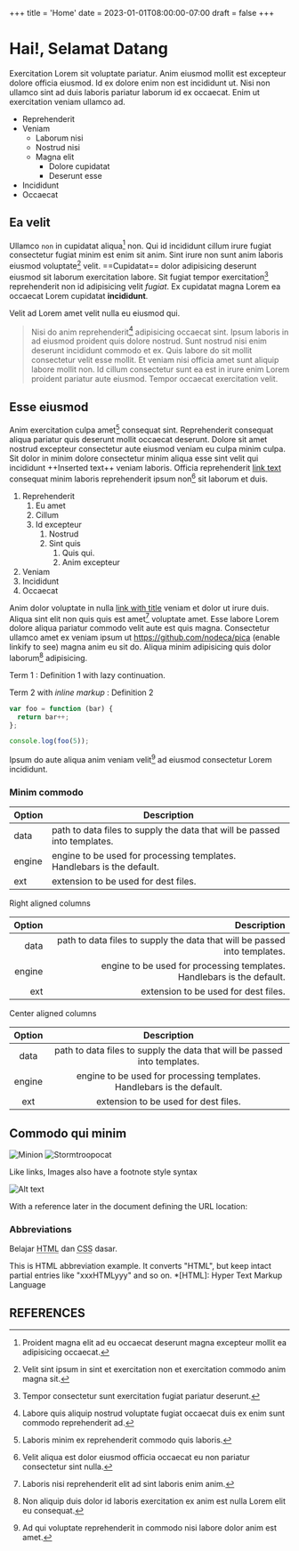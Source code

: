 +++
title = 'Home'
date = 2023-01-01T08:00:00-07:00
draft = false
+++

# Hai!, Selamat Datang

Exercitation Lorem sit voluptate pariatur. Anim eiusmod mollit est excepteur dolore officia eiusmod. Id ex dolore enim non est incididunt ut. Nisi non ullamco sint ad duis laboris pariatur laborum id ex occaecat. Enim ut exercitation veniam ullamco ad.

- Reprehenderit
- Veniam
  - Laborum nisi
  - Nostrud nisi
  - Magna elit
    - Dolore cupidatat
    - Deserunt esse
- Incididunt
- Occaecat

## Ea velit

Ullamco `non` in cupidatat aliqua[^1] non. Qui id incididunt cillum irure fugiat consectetur fugiat minim est enim sit anim. Sint irure non sunt anim laboris eiusmod voluptate[^2] velit. ==Cupidatat== dolor adipisicing deserunt eiusmod sit laborum exercitation labore. Sit fugiat tempor exercitation[^3] reprehenderit non id adipisicing velit *fugiat*. Ex cupidatat magna Lorem ea occaecat Lorem cupidatat **incididunt**.

Velit ad Lorem amet velit nulla eu eiusmod qui.

> Nisi do anim reprehenderit[^4] adipisicing occaecat sint. Ipsum laboris in ad eiusmod proident quis dolore nostrud. Sunt nostrud nisi enim deserunt incididunt commodo et ex. Quis labore do sit mollit consectetur velit esse mollit. Et veniam nisi officia amet sunt aliquip labore mollit non. Id cillum consectetur sunt ea est in irure enim Lorem proident pariatur aute eiusmod. Tempor occaecat exercitation velit.

## Esse eiusmod

Anim exercitation culpa amet[^5] consequat sint. Reprehenderit consequat aliqua pariatur quis deserunt mollit occaecat deserunt. Dolore sit amet nostrud excepteur consectetur aute eiusmod veniam eu culpa minim culpa. Sit dolor in minim dolore consectetur minim aliqua esse sint velit qui incididunt ++Inserted text++ veniam laboris. Officia reprehenderit [link text](http://dev.nodeca.com) consequat minim laboris reprehenderit ipsum non[^6] sit laborum et duis.
1. Reprehenderit
   1. Eu amet
   2. Cillum
   3. Id excepteur
      1. Nostrud
      2. Sint quis
         1. Quis qui.
         2. Anim excepteur
2. Veniam
3. Incididunt
4. Occaecat

Anim dolor voluptate in nulla [link with title](http://nodeca.github.io/pica/demo/ "title text!") veniam et dolor ut irure duis. Aliqua sint elit non quis quis est amet[^7] voluptate amet. Esse labore Lorem dolore aliqua pariatur commodo velit aute est quis magna. Consectetur ullamco amet ex veniam ipsum ut https://github.com/nodeca/pica (enable linkify to see) magna anim eu sit do. Aliqua minim adipisicing quis dolor laborum[^8] adipisicing.

Term 1
:   Definition 1
with lazy continuation.

Term 2 with *inline markup*
:   Definition 2

[^1]: Proident magna elit ad eu occaecat deserunt magna excepteur mollit ea adipisicing occaecat.
[^2]: Velit sint ipsum in sint et exercitation non et exercitation commodo anim magna sit.
[^3]: Tempor consectetur sunt exercitation fugiat pariatur deserunt.
[^4]: Labore quis aliquip nostrud voluptate fugiat occaecat duis ex enim sunt commodo reprehenderit ad.
[^5]: Laboris minim ex reprehenderit commodo quis laboris.
[^6]: Velit aliqua est dolor eiusmod officia occaecat eu non pariatur consectetur sint nulla.
[^7]: Laboris nisi reprehenderit elit ad sint laboris enim anim.
[^8]: Non aliquip duis dolor id laboris exercitation ex anim est nulla Lorem elit eu consequat.
[^9]: Ad qui voluptate reprehenderit in commodo nisi labore dolor anim est amet.

``` js
var foo = function (bar) {
  return bar++;
};

console.log(foo(5));
```

Ipsum do aute aliqua anim veniam velit[^9] ad eiusmod consectetur Lorem incididunt.

### Minim commodo

| Option | Description |
| ------ | ----------- |
| data   | path to data files to supply the data that will be passed into templates. |
| engine | engine to be used for processing templates. Handlebars is the default. |
| ext    | extension to be used for dest files. |

Right aligned columns

| Option | Description |
| ------:| -----------:|
| data   | path to data files to supply the data that will be passed into templates. |
| engine | engine to be used for processing templates. Handlebars is the default. |
| ext    | extension to be used for dest files. |

Center aligned columns


| Option | Description |
| :-----:| :----------:|
| data   | path to data files to supply the data that will be passed into templates. |
| engine | engine to be used for processing templates. Handlebars is the default. |
| ext    | extension to be used for dest files. |

## Commodo qui minim 

![Minion](https://octodex.github.com/images/minion.png)
![Stormtroopocat](https://octodex.github.com/images/stormtroopocat.jpg "The Stormtroopocat")

Like links, Images also have a footnote style syntax

![Alt text][id]

With a reference later in the document defining the URL location:

[id]: https://octodex.github.com/images/dojocat.jpg  "The Dojocat"

### Abbreviations
<p>
  Belajar <abbr title="HyperText Markup Language">HTML</abbr> dan 
  <abbr title="Cascading Style Sheets">CSS</abbr> dasar.
</p>

This is HTML abbreviation example.
It converts "HTML", but keep intact partial entries like "xxxHTMLyyy" and so on.
*[HTML]: Hyper Text Markup Language

## REFERENCES